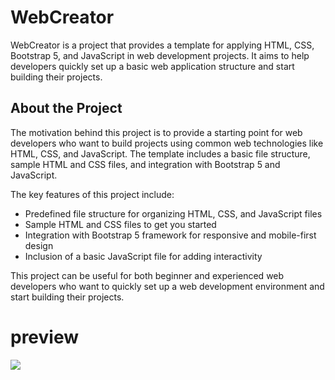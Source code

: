 # WebCreator

WebCreator is a project that provides a template for applying HTML, CSS, Bootstrap 5, and JavaScript in web development projects. It aims to help developers quickly set up a basic web application structure and start building their projects.

## About the Project

The motivation behind this project is to provide a starting point for web developers who want to build projects using common web technologies like HTML, CSS, and JavaScript. The template includes a basic file structure, sample HTML and CSS files, and integration with Bootstrap 5 and JavaScript.

The key features of this project include:

- Predefined file structure for organizing HTML, CSS, and JavaScript files
- Sample HTML and CSS files to get you started
- Integration with Bootstrap 5 framework for responsive and mobile-first design
- Inclusion of a basic JavaScript file for adding interactivity

This project can be useful for both beginner and experienced web developers who want to quickly set up a web development environment and start building their projects.

# preview
![](Screenshot.png)
